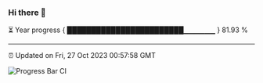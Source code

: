 ### Hi there 👋

⏳ Year progress { ████████████████████████▁▁▁▁▁▁ } 81.93 %

---

⏰ Updated on Fri, 27 Oct 2023 00:57:58 GMT

![Progress Bar CI](https://github.com/liununu/liununu/workflows/Progress%20Bar%20CI/badge.svg)
